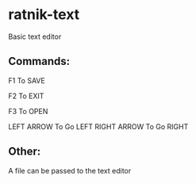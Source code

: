 # ratnik-text
Basic text editor

## Commands:

F1 To SAVE

F2 To EXIT

F3 To OPEN

LEFT ARROW To Go LEFT
RIGHT ARROW To Go RIGHT

## Other:

A file can be passed to the text editor
